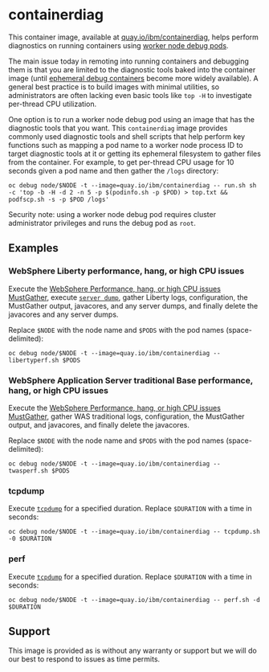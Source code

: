 # containerdiag

This container image, available at [quay.io/ibm/containerdiag](https://quay.io/repository/ibm/containerdiag?tab=tags), helps perform diagnostics on running containers using [worker node debug pods](https://kubernetes.io/docs/tasks/debug/debug-application/debug-running-pod/#node-shell-session).

The main issue today in remoting into running containers and debugging them is that you are limited to the diagnostic tools baked into the container image (until [ephemeral debug containers](https://kubernetes.io/docs/tasks/debug/debug-application/debug-running-pod/#ephemeral-container) become more widely available). A general best practice is to build images with minimal utilities, so administrators are often lacking even basic tools like `top -H` to investigate per-thread CPU utilization.

One option is to run a worker node debug pod using an image that has the diagnostic tools that you want. This `containerdiag` image provides commonly used diagnostic tools and shell scripts that help perform key functions such as mapping a pod name to a worker node process ID to target diagnostic tools at it or getting its ephemeral filesystem to gather files from the container. For example, to get per-thread CPU usage for 10 seconds given a pod name and then gather the `/logs` directory:

`oc debug node/$NODE -t --image=quay.io/ibm/containerdiag -- run.sh sh -c 'top -b -H -d 2 -n 5 -p $(podinfo.sh -p $POD) > top.txt && podfscp.sh -s -p $POD /logs'`

Security note: using a worker node debug pod requires cluster administrator privileges and runs the debug pod as `root`.

## Examples

### WebSphere Liberty performance, hang, or high CPU issues

Execute the [WebSphere Performance, hang, or high CPU issues MustGather](https://www.ibm.com/support/pages/mustgather-performance-hang-or-high-cpu-issues-websphere-application-server-linux), execute [`server dump`](https://www.ibm.com/docs/en/was-liberty/core?topic=line-generating-liberty-server-dump-from-command), gather Liberty logs, configuration, the MustGather output, javacores, and any server dumps, and finally delete the javacores and any server dumps.

Replace `$NODE` with the node name and `$PODS` with the pod names (space-delimited):

```
oc debug node/$NODE -t --image=quay.io/ibm/containerdiag -- libertyperf.sh $PODS
```

### WebSphere Application Server traditional Base performance, hang, or high CPU issues

Execute the [WebSphere Performance, hang, or high CPU issues MustGather](https://www.ibm.com/support/pages/mustgather-performance-hang-or-high-cpu-issues-websphere-application-server-linux), gather WAS traditional logs, configuration, the MustGather output, and javacores, and finally delete the javacores.

Replace `$NODE` with the node name and `$PODS` with the pod names (space-delimited):

```
oc debug node/$NODE -t --image=quay.io/ibm/containerdiag -- twasperf.sh $PODS
```

### tcpdump

Execute [`tcpdump`](https://www.kernel.org/doc/man-pages/online/pages/man1/tcpdump.1.html) for a specified duration. Replace `$DURATION` with a time in seconds:

```
oc debug node/$NODE -t --image=quay.io/ibm/containerdiag -- tcpdump.sh -0 $DURATION
```

### perf

Execute [`tcpdump`](https://www.kernel.org/doc/man-pages/online/pages/man1/perf.1.html) for a specified duration. Replace `$DURATION` with a time in seconds:

```
oc debug node/$NODE -t --image=quay.io/ibm/containerdiag -- perf.sh -d $DURATION
```

## Support

This image is provided as is without any warranty or support but we will do our best to respond to issues as time permits.
